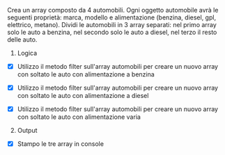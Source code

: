 Crea un array composto da 4 automobili.
Ogni oggetto automobile avrà le seguenti proprietà: marca, modello e alimentazione (benzina, diesel, gpl, elettrico, metano).
Dividi le automobili in 3 array separati: nel primo array solo le auto a benzina, nel secondo solo le auto a diesel, nel terzo il resto delle auto. 

1. Logica

- [x] Utilizzo il metodo filter sull'array automobili per creare un nuovo array con soltato le auto con alimentazione a benzina

- [x] Utilizzo il metodo filter sull'array automobili per creare un nuovo array con soltato le auto con alimentazione a diesel

- [x] Utilizzo il metodo filter sull'array automobili per creare un nuovo array con soltato le auto con alimentazione varia

2. Output 

- [x] Stampo le tre array in console